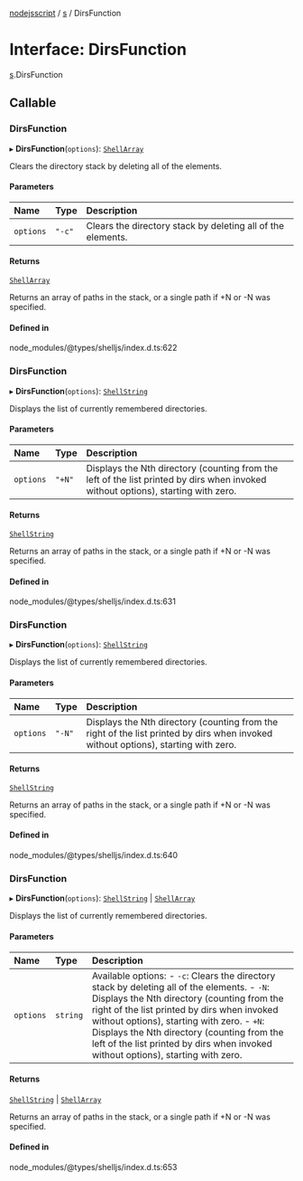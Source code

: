 [nodejsscript](../README.md) / [s](../modules/s.md) / DirsFunction

# Interface: DirsFunction

[s](../modules/s.md).DirsFunction

## Callable

### DirsFunction

▸ **DirsFunction**(`options`): [`ShellArray`](../modules/s.md#shellarray)

Clears the directory stack by deleting all of the elements.

#### Parameters

| Name | Type | Description |
| :------ | :------ | :------ |
| `options` | ``"-c"`` | Clears the directory stack by deleting all of the elements. |

#### Returns

[`ShellArray`](../modules/s.md#shellarray)

Returns an array of paths in the stack, or a single path if +N or -N was specified.

#### Defined in

node_modules/@types/shelljs/index.d.ts:622

### DirsFunction

▸ **DirsFunction**(`options`): [`ShellString`](../modules/s.md#shellstring)

Displays the list of currently remembered directories.

#### Parameters

| Name | Type | Description |
| :------ | :------ | :------ |
| `options` | ``"+N"`` | Displays the Nth directory (counting from the left of the list                printed by dirs when invoked without options), starting with zero. |

#### Returns

[`ShellString`](../modules/s.md#shellstring)

Returns an array of paths in the stack, or a single path if +N or -N was specified.

#### Defined in

node_modules/@types/shelljs/index.d.ts:631

### DirsFunction

▸ **DirsFunction**(`options`): [`ShellString`](../modules/s.md#shellstring)

Displays the list of currently remembered directories.

#### Parameters

| Name | Type | Description |
| :------ | :------ | :------ |
| `options` | ``"-N"`` | Displays the Nth directory (counting from the right of the list                printed by dirs when invoked without options), starting with zero. |

#### Returns

[`ShellString`](../modules/s.md#shellstring)

Returns an array of paths in the stack, or a single path if +N or -N was specified.

#### Defined in

node_modules/@types/shelljs/index.d.ts:640

### DirsFunction

▸ **DirsFunction**(`options`): [`ShellString`](../modules/s.md#shellstring) \| [`ShellArray`](../modules/s.md#shellarray)

Displays the list of currently remembered directories.

#### Parameters

| Name | Type | Description |
| :------ | :------ | :------ |
| `options` | `string` | Available options:        - `-c`: Clears the directory stack by deleting all of the elements.        - `-N`: Displays the Nth directory (counting from the right of the list                printed by dirs when invoked without options), starting with zero.        - `+N`: Displays the Nth directory (counting from the left of the list                printed by dirs when invoked without options), starting with zero. |

#### Returns

[`ShellString`](../modules/s.md#shellstring) \| [`ShellArray`](../modules/s.md#shellarray)

Returns an array of paths in the stack, or a single path if +N or -N was specified.

#### Defined in

node_modules/@types/shelljs/index.d.ts:653
